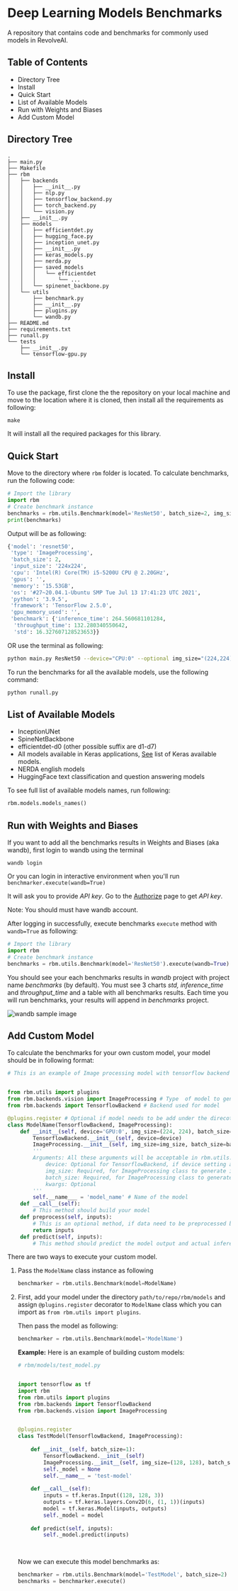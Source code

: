 # Deep Learning Models Benchmarks

A repository that contains code and benchmarks for commonly used models in RevolveAI.

## Table of Contents

* Directory Tree
* Install
* Quick Start
* List of Available Models
* Run with Weights and Biases
* Add Custom Model



## Directory Tree

```
.
├── main.py
├── Makefile
├── rbm
│   ├── backends
│   │   ├── __init__.py
│   │   ├── nlp.py
│   │   ├── tensorflow_backend.py
│   │   ├── torch_backend.py
│   │   └── vision.py
│   ├── __init__.py
│   ├── models
│   │   ├── efficientdet.py
│   │   ├── hugging_face.py
│   │   ├── inception_unet.py
│   │   ├── __init__.py
│   │   ├── keras_models.py
│   │   ├── nerda.py
│   │   ├── saved_models
│   │   │   └── efficientdet
│   │   │       └── ...
│   │   └── spinenet_backbone.py
│   └── utils
│       ├── benchmark.py
│       ├── __init__.py
│       ├── plugins.py
│       └── wandb.py
├── README.md
├── requirements.txt
├── runall.py
└── tests
    ├── __init__.py
    └── tensorflow-gpu.py
```

## Install

To use the package, first clone the the repository on your local machine and move to the location where it is cloned, then install all the requirements as following:

```
make
```

It will install all the required packages for this library.



## Quick Start

Move to the directory where `rbm` folder is located. To calculate benchmarks, run the following code:

```python
# Import the library
import rbm
# Create benchmark instance
benchmarks = rbm.utils.Benchmark(model='ResNet50', batch_size=2, img_size=(224,224), device='CPU:0').execute()
print(benchmarks)
```

Output will be as following:

```python
{'model': 'resnet50',
 'type': 'ImageProcessing',
 'batch_size': 2,
 'input_size': '224x224',
 'cpu': 'Intel(R) Core(TM) i5-5200U CPU @ 2.20GHz',
 'gpus': '',
 'memory': '15.53GB',
 'os': '#27~20.04.1-Ubuntu SMP Tue Jul 13 17:41:23 UTC 2021',
 'python': '3.9.5',
 'framework': 'TensorFlow 2.5.0',
 'gpu_memory_used': '',
 'benchmark': {'inference_time': 264.560681101284,
  'throughput_time': 132.280340550642,
  'std': 16.327607128523653}}
```

OR use the terminal as following:

```bash
python main.py ResNet50 --device="CPU:0" --optional img_size="(224,224)" batch_size="2"
```

To run the benchmarks for all the available models, use the following command:

```bash
python runall.py
```



## List of Available Models

* InceptionUNet
* SpineNetBackbone
* efficientdet-d0 (other possible suffix are d1-d7)
* All models available in Keras applications, [See](https://www.tensorflow.org/api_docs/python/tf/keras/applications#functions_2) list of Keras available models.
* NERDA english models
* HuggingFace text classification and question answering models

To see full list of available models names, run following:

```python
rbm.models.models_names()
```



## Run with Weights and Biases

If you want to add all the benchmarks results in Weights and Biases (aka wandb), first login to wandb using the terminal

```
wandb login
```

Or you can login in interactive environment when you'll run `benchmarker.execute(wandb=True)`

It will ask you to provide *API key*. Go to the [Authorize](https://wandb.ai/authorize) page to get *API key*. 

Note: You should must have wandb account.

After logging in successfully, execute benchmarks `execute` method with `wandb=True` as following:

```python
# Import the library
import rbm
# Create benchmark instance
benchmarks = rbm.utils.Benchmark(model='ResNet50').execute(wandb=True)
```

You should see your each benchmarks results in *wandb* project with project name *benchmarks* (by default). You must see 3 charts *std, inference_time* and *throughput_time* and a table with all benchmarks results. Each time you will run benchmarks, your results will append in *benchmarks* project.

![wandb sample image](.wandb_sample.png) 



## Add Custom Model

To calculate the benchmarks for your own custom model, your model should be in following format:

```python
# This is an example of Image processing model with tensorflow backend


from rbm.utils import plugins
from rbm.backends.vision import ImageProcessing # Type  of model to generate data and calculate information
from rbm.backends import TensorflowBackend # Backend used for model

@plugins.register # Optional if model needs to be add under the direcotry path/to/repo/rbm/models/
class ModelName(TensorflowBackend, ImageProcessing):
    def __init__(self, device='GPU:0', img_size=(224, 224), batch_size=1, **kwargs):
        TensorflowBackend.__init__(self, device=device)
        ImageProcessing.__init__(self, img_size=img_size, batch_size=batch_size)
        ''' 
        Arguments: All these arguments will be acceptable in rbm.utils.Benchmark
	        device: Optional for TensorflowBackend, if device setting acceptable else preferred device will be used
	        img_size: Required, for ImageProcessing class to generate images of given size
	        batch_size: Required, for ImageProcessing class to generate data of given batch size
	        kwargs: Optional
        '''
        self.__name___ = 'model_name' # Name of the model
    def __call__(self):
        # This method should build your model
    def preprocess(self, inputs):
        # This is an optional method, if data need to be preprocessed before predictions and not required to add into inference benchmarking.
        return inputs
    def predict(self, inputs):
        # This method should predict the model output and actual inference will be calculated on this
```

There are two ways to execute your custom model.

1. Pass the `ModelName` class instance as following

   ```python
   benchmarker = rbm.utils.Benchmark(model=ModelName)
   ```

2. First, add your model under the directory `path/to/repo/rbm/models` and assign `@plugins.register` decorator to `ModelName` class which you can import as `from rbm.utils import plugins`. 

   Then pass the model as following:

   ```python
   benchmarker = rbm.utils.Benchmark(model='ModelName')
   ```
   
   **Example:** Here is an example of building custom models:
   
   ```python
   # rbm/models/test_model.py
   
   
   import tensorflow as tf
   import rbm
   from rbm.utils import plugins
   from rbm.backends import TensorflowBackend
   from rbm.backends.vision import ImageProcessing
   
   
   @plugins.register
   class TestModel(TensorflowBackend, ImageProcessing):
       
       def __init__(self, batch_size=1):
           TensorflowBackend.__init__(self)
           ImageProcessing.__init__(self, img_size=(128, 128), batch_size=batch_size)
           self._model = None
           self.__name__ = 'test-model'
           
       def __call__(self):
           inputs = tf.keras.Input((128, 128, 3))
           outputs = tf.keras.layers.Conv2D(6, (1, 1))(inputs)
           model = tf.keras.Model(inputs, outputs)
           self._model = model
           
       def predict(self, inputs):
           self._model.predict(inputs)
           
           
   ```
   
   Now we can execute this model benchmarks as:
   
   ```python
   benchmarker = rbm.utils.Benchmark(model='TestModel', batch_size=2)
   benchmarks = benchmarker.execute()
   ```
   
   

